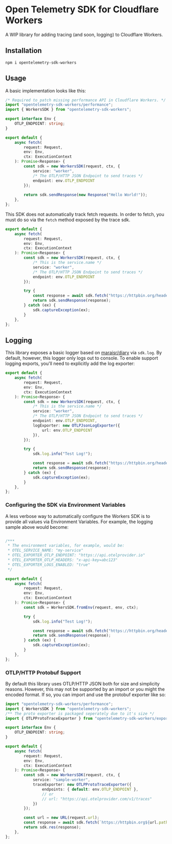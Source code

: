 # Open Telemetry SDK for Cloudflare Workers

A WIP library for adding tracing (and soon, logging) to Cloudflare Workers.

## Installation

```shell
npm i opentelemetry-sdk-workers
```

## Usage

A basic implementation looks like this:

```typescript
/* Required to patch missing performance API in Cloudflare Workers. */
import "opentelemetry-sdk-workers/performance";
import { WorkersSDK } from "opentelemetry-sdk-workers";

export interface Env {
	OTLP_ENDPOINT: string;
}

export default {
	async fetch(
		request: Request,
		env: Env,
		ctx: ExecutionContext
	): Promise<Response> {
		const sdk = new WorkersSDK(request, ctx, {
			service: "worker",
            /* The OTLP/HTTP JSON Endpoint to send traces */
			endpoint: env.OTLP_ENDPOINT
		});
		
		return sdk.sendResponse(new Response("Hello World!"));
	},
};
```

This SDK does not automatically track fetch requests. In order to fetch, you must do so via the `fetch` method exposed by the trace sdk.

```typescript
export default {
	async fetch(
		request: Request,
		env: Env,
		ctx: ExecutionContext
	): Promise<Response> {
		const sdk = new WorkersSDK(request, ctx, {
			/* This is the service.name */
			service: "worker",
			/* The OTLP/HTTP JSON Endpoint to send traces */
			endpoint: env.OTLP_ENDPOINT
		});

		try {
			const response = await sdk.fetch("https://httpbin.org/headers/");
			return sdk.sendResponse(response);
		} catch (ex) {
			sdk.captureException(ex);
		}
	},
};
```

## Logging

This library exposes a basic logger based on [maraisr/diary](https://github.com/maraisr/diary) via `sdk.log`. By default, however, this logger only logs out to console. To enable support logging exports, you'll need to explicitly add the log exporter:

```typescript
export default {
	async fetch(
		request: Request,
		env: Env,
		ctx: ExecutionContext
	): Promise<Response> {
		const sdk = new WorkersSDK(request, ctx, {
			/* This is the service.name */
			service: "worker",
			/* The OTLP/HTTP JSON Endpoint to send traces */
			endpoint: env.OTLP_ENDPOINT,
			logExporter: new OTLPJsonLogExporter({
				url: env.OTLP_ENDPOINT
			}),
		});

		try {
			sdk.log.info("Test Log!");

			const response = await sdk.fetch("https://httpbin.org/headers/");
			return sdk.sendResponse(response);
		} catch (ex) {
			sdk.captureException(ex);
		}
	},
};
```

### Configuring the SDK via Environment Variables

A less verbose way to automatically configure the Workers SDK is to provide all values via Environment Variables.
For example, the logging sample above would become:

```typescript

/***
 * The environment variables, for example, would be:
 * OTEL_SERVICE_NAME: "my-service"
 * OTEL_EXPORTER_OTLP_ENDPOINT: "https://api.otelprovider.io"
 * OTEL_EXPORTER_OTLP_HEADERS: "x-api-key=abc123"
 * OTEL_EXPORTER_LOGS_ENABLED: "true" 
 */

export default {
	async fetch(
		request: Request,
		env: Env,
		ctx: ExecutionContext
	): Promise<Response> {
		const sdk = WorkersSDK.fromEnv(request, env, ctx);

		try {
			sdk.log.info("Test Log!");

			const response = await sdk.fetch("https://httpbin.org/headers/");
			return sdk.sendResponse(response);
		} catch (ex) {
			sdk.captureException(ex);
		}
	},
};
```

### OTLP/HTTP Protobuf Support

By default this library uses OTLP/HTTP JSON both for size and simplicity reasons. However, this may not be supported by an import or you might the encoded format. If so, you can import and use the protobuf exporter like so:

```typescript
import "opentelemetry-sdk-workers/performance";
import { WorkersSDK } from "opentelemetry-sdk-workers";
/** The proto exporter is packaged seperately due to it's size */
import { OTLPProtoTraceExporter } from "opentelemetry-sdk-workers/exporters/OTLPProtoTraceExporter";

export interface Env {
	OTLP_ENDPOINT: string;
}

export default {
	async fetch(
		request: Request,
		env: Env,
		ctx: ExecutionContext
	): Promise<Response> {
		const sdk = new WorkersSDK(request, ctx, {
			service: "sample-worker",
			traceExporter: new OTLPProtoTraceExporter({
				endpoints: { default: env.OTLP_ENDPOINT },
				// or
				// url: "https://api.otelprovider.com/v1/traces"
			})
		});

		const url = new URL(request.url);
		const response = await sdk.fetch(`https://httpbin.org${url.pathname}`);
		return sdk.res(response);
	},
};
```
